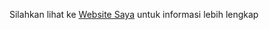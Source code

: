 
Silahkan lihat ke
[Website Saya](http://abduljalil.epizy.com/siswa/ "Websitenya Saya")
untuk informasi lebih lengkap
